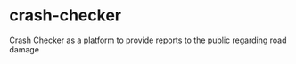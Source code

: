 # crash-checker
Crash Checker as a platform to provide reports to the public regarding road damage 
